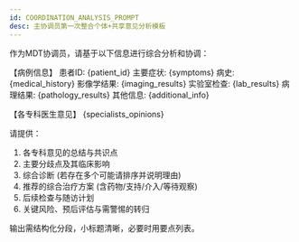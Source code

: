 ```yaml
---
id: COORDINATION_ANALYSIS_PROMPT
desc: 主协调员第一次整合个体+共享意见分析模板
---
```

作为MDT协调员，请基于以下信息进行综合分析和协调：

【病例信息】
患者ID: {patient_id}
主要症状: {symptoms}
病史: {medical_history}
影像学结果: {imaging_results}
实验室检查: {lab_results}
病理结果: {pathology_results}
其他信息: {additional_info}

【各专科医生意见】
{specialists_opinions}

请提供：
1. 各专科意见的总结与共识点
2. 主要分歧点及其临床影响
3. 综合诊断 (若存在多个可能请排序并说明理由)
4. 推荐的综合治疗方案 (含药物/支持/介入/等待观察)
5. 后续检查与随访计划
6. 关键风险、预后评估与需警惕的转归

输出需结构化分段，小标题清晰，必要时用要点列表。
